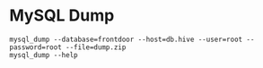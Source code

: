 # MySQL Dump

    mysql_dump --database=frontdoor --host=db.hive --user=root --password=root --file=dump.zip
    mysql_dump --help
